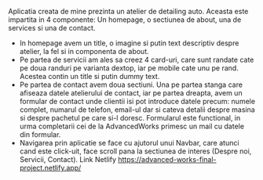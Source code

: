 Aplicatia creata de mine prezinta un atelier de detailing auto. Aceasta este impartita in 4 componente:
Un homepage, o sectiunea de about, una de services si una de contact.
- In homepage avem un title, o imagine si putin text descriptiv despre atelier, la fel si in componenta de about.
- Pe partea de servicii am ales sa creez 4 card-uri, care sunt randate cate pe doua randuri pe varianta dextop, iar pe mobile cate unu pe rand. Acestea contin un title si putin dummy text.
- Pe partea de contact avem doua sectiuni. Una pe partea stanga care afiseaza datele atelierului de contact, iar pe partea dreapta, avem un formular de contact unde clientii isi pot introduce datele precum: numele complet, numarul de telefon, email-ul dar si cateva detalii despre masina si despre pachetul pe care si-l doresc. Formularul este functional, in urma completarii cei de la AdvancedWorks primesc un mail cu datele din formular.
- Navigarea prin aplicatie se face cu ajutorul unui Navbar, care atunci cand este click-uit, face scroll pana la sectiunea de interes (Despre noi, Servicii, Contact).
  Link Netlify https://advanced-works-final-project.netlify.app/ 
